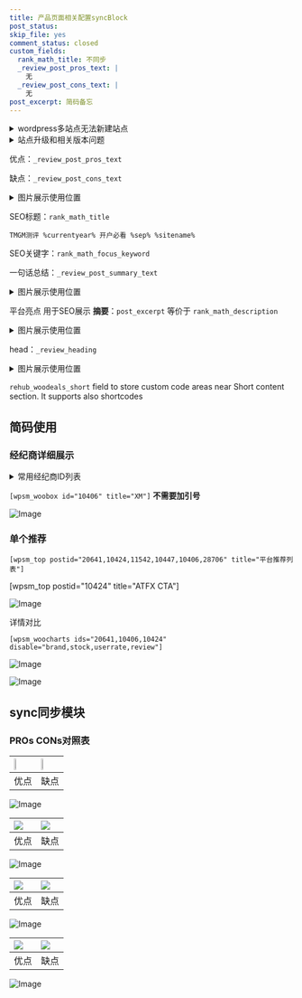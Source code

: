 ```yaml
---
title: 产品页面相关配置syncBlock
post_status: 
skip_file: yes
comment_status: closed
custom_fields:
  rank_math_title: 不同步
  _review_post_pros_text: |
    无
  _review_post_cons_text: |
    无
post_excerpt: 简码备忘
---
```

<details><summary>wordpress多站点无法新建站点</summary>

<li>和报错需要清理cookies一样的原因</li>
<li>wp-config.php里面<code>define( 'SUBDOMAIN_INSTALL', false );//子域名安装</code></li>
<li>新建子站点是用<code>define( 'SUBDOMAIN_INSTALL', true);//子域名安装</code> 完成以后，改成<code>false</code></li>
</details>

<details><summary>站点升级和相关版本问题</summary>

<p>wordpress：5.9.9
woocommerce：7.5.1
出现问题的地方：主题选项里面>><strong>Product layout >>compact style</strong></p>
<p>如何出现没有用过的字段 导致无法保存。先导出配置 然后进行修改，后面再次恢复即可。</p>
<p>出现部分字段无法显示时，需要返回默认布局后，对产品进行保存就好了。</p>
<p></p>
</details>

优点：`_review_post_pros_text`

缺点：`_review_post_cons_text`

<details><summary>图片展示使用位置</summary>

<img src="https://prod-files-secure.s3.us-west-2.amazonaws.com/39ed1227-6d7d-4570-be36-9ccd4a2c4241/f51d3d83-55d4-4bdf-9604-f37ec77ab556/Untitled.png?X-Amz-Algorithm=AWS4-HMAC-SHA256&X-Amz-Content-Sha256=UNSIGNED-PAYLOAD&X-Amz-Credential=ASIAZI2LB466Z3DZTTLH%2F20250602%2Fus-west-2%2Fs3%2Faws4_request&X-Amz-Date=20250602T165530Z&X-Amz-Expires=3600&X-Amz-Security-Token=IQoJb3JpZ2luX2VjECgaCXVzLXdlc3QtMiJHMEUCIQCuj5q4q6lu9xrgRpU3STEA3%2BFG09MKSD6XY7bDeexs1wIgaUMT%2Fz2Fr4giKlrZWLagCLrUfY355PIbZkWfEEauJQwqiAQI8f%2F%2F%2F%2F%2F%2F%2F%2F%2F%2FARAAGgw2Mzc0MjMxODM4MDUiDJcgNWNfAy8gMVpS3SrcA%2BpgvLf5GWkCGpc08p1bPo0whG0%2Fslf6uhrOr%2Bf6nlJVh4h0%2FRAR%2F4JY%2BwTNbqlu%2Fp4m2QHTJmkOC%2BClocR4LBbTk%2BObJQwJz6ua2Td2zG1WAvMPXtlj%2FXVqxQiGSc1sbSMBL9h0fzoeVcRIAT8%2FqVtmd%2FgB0B%2Buwkr2ZjdPb0F5ycAAqV7Z8a0cNrFGM0AVP0yJjqfO2m%2Fuy0lMeGOe4BaO8rpsE40gGBbPkk8sZtNf18Vom78LViFCIEmqTZXQEIqZEoGQYg9%2FOOFEWdu322WLBh3uNBDo65kLU0ipFFRN3w%2FgHzBjcMENh5v%2B0QxfQ3AFuNSDVRgHRtQf9IKeVY4O0PQn%2BvO3RkUvkk%2BYLIjIIolu4%2BdAkI9Fj%2BBgHbiEnOda5b1dlMVVHY%2BbHnRAbvyciy1vsN079BEkfTpWuXsS2k1R2zjICwhQzqAO2TEtHKBOh6o26Tx9gaAoBpstoUvpIR06BPeONld1rz7zodkzGvBhn1Q5K2EeTzA2e0Kld3Ruxla6yIZF6FILOPcaUji4cCUFOmBy2oep5HimInVESsYKL1ynr2SCWdw7500AdEKSQAy%2FEUgwuT6ECWA8ylR806AaPzjOrNGAtbokERd%2BNGZp0m%2BIRvFckhL6MOyR98EGOqUB8e8RHbqX%2FqxWr1uPZbj07hn7qz0VoLn6VKVA%2BjHISBsZ8Ci%2FcFP7NSLrbWm9p8mJCQ6POnN07kv1OSn010bAfR5od1E3MYxo1lb1PT4UW%2FX0PiGuZfZzDdyjK4MyzMNw9YCE6q7N0Z2P4dvF%2Bo%2BuU%2F5kfrEuqnU2KYtdKpwPs2FXKdMHN3gTkXEWi6anA90kIxk6C8aNhOr363Vk%2ByWml6iCq%2FoW&X-Amz-Signature=1b6293a70726544b1b66a3c763ce2536dc21b87058cdeaa556b61360e022936e&X-Amz-SignedHeaders=host&x-id=GetObject" alt="Image">
</details>

SEO标题：`rank_math_title`

`TMGM测评 %currentyear% 开户必看 %sep% %sitename%`

SEO关键字：`rank_math_focus_keyword`

一句话总结：`_review_post_summary_text`

<details><summary>图片展示使用位置</summary>

<img src="https://prod-files-secure.s3.us-west-2.amazonaws.com/39ed1227-6d7d-4570-be36-9ccd4a2c4241/4b96a922-296c-4f4e-8630-d1c870cbce01/Untitled.png?X-Amz-Algorithm=AWS4-HMAC-SHA256&X-Amz-Content-Sha256=UNSIGNED-PAYLOAD&X-Amz-Credential=ASIAZI2LB466SCABS5VZ%2F20250602%2Fus-west-2%2Fs3%2Faws4_request&X-Amz-Date=20250602T165530Z&X-Amz-Expires=3600&X-Amz-Security-Token=IQoJb3JpZ2luX2VjECgaCXVzLXdlc3QtMiJGMEQCIGY7efdozoP7zgXMY2RE7%2FyuyXyx6zJpKP0wvOK6825CAiAxBWH7kerBN1iDhpjSCSHT23ePU9jTLXIJKPolxFS8WiqIBAjx%2F%2F%2F%2F%2F%2F%2F%2F%2F%2F8BEAAaDDYzNzQyMzE4MzgwNSIMQM3dDmSEVXAyHomBKtwDZbsOE61OGmoyESCwS3kQiZbzbw%2FYK33B1q1szpuZYD9fbt02jFIKos%2F7b6n7IY5R6N56FFDWMBwseBZUMOqiT3H0IrtnYt%2FF8guTG1SBNq0YSaFHUvrrfX5OffKKCqp01driEzYeIrvYpvRVduU8ilvysiXav0qxEe5ouT%2BHM0h8mXtRNZGyMC5k6U5aBnGWvn%2FFE0R6NzgJiF%2FCzsO34HW9%2FqIbWCaaAYwC%2F51nblUGE0vTloxXX4BsCKJq6rGI93B7v1evCTWegNWCckHJ0fGtZH%2BQmgZofMwKVENmph8TuqZUAQyL5RCbuEDjAVnDw0A2QIqcHZ2aVQO%2BBJ2sYCiNO8maa3Px68Ax6DSUISfKbW1RjA8dv7Y1sCTBcqXIfmQwagbXrFCNv9J71AAFtIoPHhnlDybPkuz3BqekOb54YephB53uwOUBNfU0Pc%2B5f4jIx3sZ0sbFEsZJoGSS91b%2Bqb7DrwNIQHT8VmVKygAW2Tg2rLsgiqv%2FBE82sIt1Wm6zNYxDvfg3pPwKgkakd1EnT2iRttOx65pb9Ht2N2qsVAwulzrgB6p%2BUxIhNWzjEMM8S7CaxijhVsdpbCqroe6ZGHELWx2%2F684vhZv3taSOGCk75WunvGzLbM0wzZH3wQY6pgGQlfYU4RwxtyFV%2BlClB2YrEH0lHYvtoQeVPm%2FbgLzHV6Vm1awmdQuaxzLyaM6bBqGpAIGznAP4QEA2QPRYx%2B8iHAvO9%2FkNgjqwa0c%2BQe85zyQQuGlbRxJ9AyqV5yBF65YBZwLiKWOwFAdyFCCHvXQgGq2voMZE6VxovZx0FViTgxTAttRHU1441WiOvPogshOzQv3baZu0WJpyvui%2FMNtVwbw9slTk&X-Amz-Signature=0781cc551665050d5c7ab38051fe1126618398257753e29a4cf3e2525f2f5442&X-Amz-SignedHeaders=host&x-id=GetObject" alt="Image">
</details>

平台亮点 用于SEO展示 **摘要**：`post_excerpt`  等价于 `rank_math_description`

<details><summary>图片展示使用位置</summary>

<img src="https://prod-files-secure.s3.us-west-2.amazonaws.com/39ed1227-6d7d-4570-be36-9ccd4a2c4241/1ee11f63-b60a-4dfe-a7a7-d58ff23b5d88/Untitled.png?X-Amz-Algorithm=AWS4-HMAC-SHA256&X-Amz-Content-Sha256=UNSIGNED-PAYLOAD&X-Amz-Credential=ASIAZI2LB466WLN4RW3O%2F20250602%2Fus-west-2%2Fs3%2Faws4_request&X-Amz-Date=20250602T165531Z&X-Amz-Expires=3600&X-Amz-Security-Token=IQoJb3JpZ2luX2VjECgaCXVzLXdlc3QtMiJHMEUCIBiPZUUI61xmASaB2H2Isj%2FNlyi5x5Nl%2B5vkEFiKRPtkAiEAqtOLrDf6aMIIjiiIUdoE90BWVuaePlTzdpjX2qul2SYqiAQI8f%2F%2F%2F%2F%2F%2F%2F%2F%2F%2FARAAGgw2Mzc0MjMxODM4MDUiDD3diMYBa%2BeAinXYmyrcA%2BWLu%2BOvsT%2FCQET2JjqRmn40o9it5B1mitFWbCL2YY7pF6jD9Vdq5B7RrHaVOLfBetSXnGngruSN5BChKFM1Jpnt8FqIltq%2BwudPiE3RBlrFaTB41ttTXv%2BhuDTuUgBq9rVAzQ4D7zCRaBIuaBVqKp5bQxJP2VomWzhEl4XElSLJfRcA8Z4Uc0u2xG2Ms5Ep96NkkkpOfeXMSD8oduMBXXgQUj7XAK325lKKNwoLnP0xj6RSCJSNUlwwFSFsubdBHyykACSaG13I4%2BuK1ywYil3q4NXbg2F0S3bHXqHQZ%2BBTB0mfbId%2B1WWtdStHYH%2FBHHwLTDgfmjkvE1vCPvAcB70fG1DY1iW%2Bj1V4W6pvprS1BNlkNN8dgDw5uMaRRv3zqTiDxsDrgLhEjjtHBoQFj7h5qhFbCWiKy2lLinvpXDRBbjQ1bphnIsDeO5cWjzgw5kUcaQgbOyRdO5quxrNphScEem94OuzUKiB2cJvKzTL27wsbFc9NGeRXisj1AnW3vwfyi7NamQuieDuojVJmRf0gqprzcR8QUSDGI5gZ3tqx%2BTEj%2FeYZtMhw15TNiL4psQcPneMY21aPB7LarGp3FMjHAw2ZTjtiSDhKM2joQ61gzd7L09S9Yc3T%2FObJMKWR98EGOqUBuhlBCI%2Fs71lvSZUJdrKgCgilt33Umtbr7WK1rwjXVhbOQOKu7%2F%2F6BPGDdP%2F%2BSxUdg%2B5%2FbDADPWR2u1PnGDBv%2FGWRTGAwbx5RrCpFsc66AJbn84dvLWYjK8ao4mxsuPgk3EeYa%2F8Txj%2Fe%2Fiv6ZRMXP98LBM684oTzloWg6pNZ1lc0pj62Asytx7%2F2sW%2BmRnV%2BLRrY8y9qK9vm1HVUa4aM2dBK3vZD&X-Amz-Signature=e8a2443c7d53e01b5e8a4adbdcdbf66e941e3c3b747dc3f716ce159336b61ffc&X-Amz-SignedHeaders=host&x-id=GetObject" alt="Image">
<img src="https://prod-files-secure.s3.us-west-2.amazonaws.com/39ed1227-6d7d-4570-be36-9ccd4a2c4241/ad4118b5-78d8-4fbe-801e-3b29b5d99c01/Untitled.png?X-Amz-Algorithm=AWS4-HMAC-SHA256&X-Amz-Content-Sha256=UNSIGNED-PAYLOAD&X-Amz-Credential=ASIAZI2LB466WLN4RW3O%2F20250602%2Fus-west-2%2Fs3%2Faws4_request&X-Amz-Date=20250602T165531Z&X-Amz-Expires=3600&X-Amz-Security-Token=IQoJb3JpZ2luX2VjECgaCXVzLXdlc3QtMiJHMEUCIBiPZUUI61xmASaB2H2Isj%2FNlyi5x5Nl%2B5vkEFiKRPtkAiEAqtOLrDf6aMIIjiiIUdoE90BWVuaePlTzdpjX2qul2SYqiAQI8f%2F%2F%2F%2F%2F%2F%2F%2F%2F%2FARAAGgw2Mzc0MjMxODM4MDUiDD3diMYBa%2BeAinXYmyrcA%2BWLu%2BOvsT%2FCQET2JjqRmn40o9it5B1mitFWbCL2YY7pF6jD9Vdq5B7RrHaVOLfBetSXnGngruSN5BChKFM1Jpnt8FqIltq%2BwudPiE3RBlrFaTB41ttTXv%2BhuDTuUgBq9rVAzQ4D7zCRaBIuaBVqKp5bQxJP2VomWzhEl4XElSLJfRcA8Z4Uc0u2xG2Ms5Ep96NkkkpOfeXMSD8oduMBXXgQUj7XAK325lKKNwoLnP0xj6RSCJSNUlwwFSFsubdBHyykACSaG13I4%2BuK1ywYil3q4NXbg2F0S3bHXqHQZ%2BBTB0mfbId%2B1WWtdStHYH%2FBHHwLTDgfmjkvE1vCPvAcB70fG1DY1iW%2Bj1V4W6pvprS1BNlkNN8dgDw5uMaRRv3zqTiDxsDrgLhEjjtHBoQFj7h5qhFbCWiKy2lLinvpXDRBbjQ1bphnIsDeO5cWjzgw5kUcaQgbOyRdO5quxrNphScEem94OuzUKiB2cJvKzTL27wsbFc9NGeRXisj1AnW3vwfyi7NamQuieDuojVJmRf0gqprzcR8QUSDGI5gZ3tqx%2BTEj%2FeYZtMhw15TNiL4psQcPneMY21aPB7LarGp3FMjHAw2ZTjtiSDhKM2joQ61gzd7L09S9Yc3T%2FObJMKWR98EGOqUBuhlBCI%2Fs71lvSZUJdrKgCgilt33Umtbr7WK1rwjXVhbOQOKu7%2F%2F6BPGDdP%2F%2BSxUdg%2B5%2FbDADPWR2u1PnGDBv%2FGWRTGAwbx5RrCpFsc66AJbn84dvLWYjK8ao4mxsuPgk3EeYa%2F8Txj%2Fe%2Fiv6ZRMXP98LBM684oTzloWg6pNZ1lc0pj62Asytx7%2F2sW%2BmRnV%2BLRrY8y9qK9vm1HVUa4aM2dBK3vZD&X-Amz-Signature=203fb773fd552c1d9c9245095bb74db3d8f1cbd76c334a732dc3771502d77d6a&X-Amz-SignedHeaders=host&x-id=GetObject" alt="Image">
<img src="https://prod-files-secure.s3.us-west-2.amazonaws.com/39ed1227-6d7d-4570-be36-9ccd4a2c4241/a38cf7c9-a79c-4b64-9e94-13589fe0758b/Untitled.png?X-Amz-Algorithm=AWS4-HMAC-SHA256&X-Amz-Content-Sha256=UNSIGNED-PAYLOAD&X-Amz-Credential=ASIAZI2LB466WLN4RW3O%2F20250602%2Fus-west-2%2Fs3%2Faws4_request&X-Amz-Date=20250602T165531Z&X-Amz-Expires=3600&X-Amz-Security-Token=IQoJb3JpZ2luX2VjECgaCXVzLXdlc3QtMiJHMEUCIBiPZUUI61xmASaB2H2Isj%2FNlyi5x5Nl%2B5vkEFiKRPtkAiEAqtOLrDf6aMIIjiiIUdoE90BWVuaePlTzdpjX2qul2SYqiAQI8f%2F%2F%2F%2F%2F%2F%2F%2F%2F%2FARAAGgw2Mzc0MjMxODM4MDUiDD3diMYBa%2BeAinXYmyrcA%2BWLu%2BOvsT%2FCQET2JjqRmn40o9it5B1mitFWbCL2YY7pF6jD9Vdq5B7RrHaVOLfBetSXnGngruSN5BChKFM1Jpnt8FqIltq%2BwudPiE3RBlrFaTB41ttTXv%2BhuDTuUgBq9rVAzQ4D7zCRaBIuaBVqKp5bQxJP2VomWzhEl4XElSLJfRcA8Z4Uc0u2xG2Ms5Ep96NkkkpOfeXMSD8oduMBXXgQUj7XAK325lKKNwoLnP0xj6RSCJSNUlwwFSFsubdBHyykACSaG13I4%2BuK1ywYil3q4NXbg2F0S3bHXqHQZ%2BBTB0mfbId%2B1WWtdStHYH%2FBHHwLTDgfmjkvE1vCPvAcB70fG1DY1iW%2Bj1V4W6pvprS1BNlkNN8dgDw5uMaRRv3zqTiDxsDrgLhEjjtHBoQFj7h5qhFbCWiKy2lLinvpXDRBbjQ1bphnIsDeO5cWjzgw5kUcaQgbOyRdO5quxrNphScEem94OuzUKiB2cJvKzTL27wsbFc9NGeRXisj1AnW3vwfyi7NamQuieDuojVJmRf0gqprzcR8QUSDGI5gZ3tqx%2BTEj%2FeYZtMhw15TNiL4psQcPneMY21aPB7LarGp3FMjHAw2ZTjtiSDhKM2joQ61gzd7L09S9Yc3T%2FObJMKWR98EGOqUBuhlBCI%2Fs71lvSZUJdrKgCgilt33Umtbr7WK1rwjXVhbOQOKu7%2F%2F6BPGDdP%2F%2BSxUdg%2B5%2FbDADPWR2u1PnGDBv%2FGWRTGAwbx5RrCpFsc66AJbn84dvLWYjK8ao4mxsuPgk3EeYa%2F8Txj%2Fe%2Fiv6ZRMXP98LBM684oTzloWg6pNZ1lc0pj62Asytx7%2F2sW%2BmRnV%2BLRrY8y9qK9vm1HVUa4aM2dBK3vZD&X-Amz-Signature=d6719f6da636377181dee372a6babd21fdcd75805a8c915005eeb4abc23b4eda&X-Amz-SignedHeaders=host&x-id=GetObject" alt="Image">
<img src="https://prod-files-secure.s3.us-west-2.amazonaws.com/39ed1227-6d7d-4570-be36-9ccd4a2c4241/7da6fc1e-d2ac-42ae-8c75-cb5749aa18f6/Untitled.png?X-Amz-Algorithm=AWS4-HMAC-SHA256&X-Amz-Content-Sha256=UNSIGNED-PAYLOAD&X-Amz-Credential=ASIAZI2LB466WLN4RW3O%2F20250602%2Fus-west-2%2Fs3%2Faws4_request&X-Amz-Date=20250602T165531Z&X-Amz-Expires=3600&X-Amz-Security-Token=IQoJb3JpZ2luX2VjECgaCXVzLXdlc3QtMiJHMEUCIBiPZUUI61xmASaB2H2Isj%2FNlyi5x5Nl%2B5vkEFiKRPtkAiEAqtOLrDf6aMIIjiiIUdoE90BWVuaePlTzdpjX2qul2SYqiAQI8f%2F%2F%2F%2F%2F%2F%2F%2F%2F%2FARAAGgw2Mzc0MjMxODM4MDUiDD3diMYBa%2BeAinXYmyrcA%2BWLu%2BOvsT%2FCQET2JjqRmn40o9it5B1mitFWbCL2YY7pF6jD9Vdq5B7RrHaVOLfBetSXnGngruSN5BChKFM1Jpnt8FqIltq%2BwudPiE3RBlrFaTB41ttTXv%2BhuDTuUgBq9rVAzQ4D7zCRaBIuaBVqKp5bQxJP2VomWzhEl4XElSLJfRcA8Z4Uc0u2xG2Ms5Ep96NkkkpOfeXMSD8oduMBXXgQUj7XAK325lKKNwoLnP0xj6RSCJSNUlwwFSFsubdBHyykACSaG13I4%2BuK1ywYil3q4NXbg2F0S3bHXqHQZ%2BBTB0mfbId%2B1WWtdStHYH%2FBHHwLTDgfmjkvE1vCPvAcB70fG1DY1iW%2Bj1V4W6pvprS1BNlkNN8dgDw5uMaRRv3zqTiDxsDrgLhEjjtHBoQFj7h5qhFbCWiKy2lLinvpXDRBbjQ1bphnIsDeO5cWjzgw5kUcaQgbOyRdO5quxrNphScEem94OuzUKiB2cJvKzTL27wsbFc9NGeRXisj1AnW3vwfyi7NamQuieDuojVJmRf0gqprzcR8QUSDGI5gZ3tqx%2BTEj%2FeYZtMhw15TNiL4psQcPneMY21aPB7LarGp3FMjHAw2ZTjtiSDhKM2joQ61gzd7L09S9Yc3T%2FObJMKWR98EGOqUBuhlBCI%2Fs71lvSZUJdrKgCgilt33Umtbr7WK1rwjXVhbOQOKu7%2F%2F6BPGDdP%2F%2BSxUdg%2B5%2FbDADPWR2u1PnGDBv%2FGWRTGAwbx5RrCpFsc66AJbn84dvLWYjK8ao4mxsuPgk3EeYa%2F8Txj%2Fe%2Fiv6ZRMXP98LBM684oTzloWg6pNZ1lc0pj62Asytx7%2F2sW%2BmRnV%2BLRrY8y9qK9vm1HVUa4aM2dBK3vZD&X-Amz-Signature=54a647749be2125bf9616346335526ea59ce2def240abd2165414e8acbaf22cd&X-Amz-SignedHeaders=host&x-id=GetObject" alt="Image">
<img src="https://prod-files-secure.s3.us-west-2.amazonaws.com/39ed1227-6d7d-4570-be36-9ccd4a2c4241/7e97f40a-eaee-47f5-b2f9-475f96808fa7/Untitled.png?X-Amz-Algorithm=AWS4-HMAC-SHA256&X-Amz-Content-Sha256=UNSIGNED-PAYLOAD&X-Amz-Credential=ASIAZI2LB466WLN4RW3O%2F20250602%2Fus-west-2%2Fs3%2Faws4_request&X-Amz-Date=20250602T165531Z&X-Amz-Expires=3600&X-Amz-Security-Token=IQoJb3JpZ2luX2VjECgaCXVzLXdlc3QtMiJHMEUCIBiPZUUI61xmASaB2H2Isj%2FNlyi5x5Nl%2B5vkEFiKRPtkAiEAqtOLrDf6aMIIjiiIUdoE90BWVuaePlTzdpjX2qul2SYqiAQI8f%2F%2F%2F%2F%2F%2F%2F%2F%2F%2FARAAGgw2Mzc0MjMxODM4MDUiDD3diMYBa%2BeAinXYmyrcA%2BWLu%2BOvsT%2FCQET2JjqRmn40o9it5B1mitFWbCL2YY7pF6jD9Vdq5B7RrHaVOLfBetSXnGngruSN5BChKFM1Jpnt8FqIltq%2BwudPiE3RBlrFaTB41ttTXv%2BhuDTuUgBq9rVAzQ4D7zCRaBIuaBVqKp5bQxJP2VomWzhEl4XElSLJfRcA8Z4Uc0u2xG2Ms5Ep96NkkkpOfeXMSD8oduMBXXgQUj7XAK325lKKNwoLnP0xj6RSCJSNUlwwFSFsubdBHyykACSaG13I4%2BuK1ywYil3q4NXbg2F0S3bHXqHQZ%2BBTB0mfbId%2B1WWtdStHYH%2FBHHwLTDgfmjkvE1vCPvAcB70fG1DY1iW%2Bj1V4W6pvprS1BNlkNN8dgDw5uMaRRv3zqTiDxsDrgLhEjjtHBoQFj7h5qhFbCWiKy2lLinvpXDRBbjQ1bphnIsDeO5cWjzgw5kUcaQgbOyRdO5quxrNphScEem94OuzUKiB2cJvKzTL27wsbFc9NGeRXisj1AnW3vwfyi7NamQuieDuojVJmRf0gqprzcR8QUSDGI5gZ3tqx%2BTEj%2FeYZtMhw15TNiL4psQcPneMY21aPB7LarGp3FMjHAw2ZTjtiSDhKM2joQ61gzd7L09S9Yc3T%2FObJMKWR98EGOqUBuhlBCI%2Fs71lvSZUJdrKgCgilt33Umtbr7WK1rwjXVhbOQOKu7%2F%2F6BPGDdP%2F%2BSxUdg%2B5%2FbDADPWR2u1PnGDBv%2FGWRTGAwbx5RrCpFsc66AJbn84dvLWYjK8ao4mxsuPgk3EeYa%2F8Txj%2Fe%2Fiv6ZRMXP98LBM684oTzloWg6pNZ1lc0pj62Asytx7%2F2sW%2BmRnV%2BLRrY8y9qK9vm1HVUa4aM2dBK3vZD&X-Amz-Signature=a0efc24c5651f5863df3c93245e15d4c9f793b2501487662edcf21efafbe0bc8&X-Amz-SignedHeaders=host&x-id=GetObject" alt="Image">
</details>

head：`_review_heading`

<details><summary>图片展示使用位置</summary>

<img src="https://prod-files-secure.s3.us-west-2.amazonaws.com/39ed1227-6d7d-4570-be36-9ccd4a2c4241/3a4650ad-9887-415c-889a-edd51fa54f27/Untitled.png?X-Amz-Algorithm=AWS4-HMAC-SHA256&X-Amz-Content-Sha256=UNSIGNED-PAYLOAD&X-Amz-Credential=ASIAZI2LB4663IF3RHCO%2F20250602%2Fus-west-2%2Fs3%2Faws4_request&X-Amz-Date=20250602T165531Z&X-Amz-Expires=3600&X-Amz-Security-Token=IQoJb3JpZ2luX2VjECgaCXVzLXdlc3QtMiJIMEYCIQClN1WlH7UrGr6Yy63vRT4SDbPv%2B8rECVLg3P2LElStagIhANzfXKAKvUapHeOI3WYPdfIEDkWOqZP98y%2BSBMKFy4VlKogECPH%2F%2F%2F%2F%2F%2F%2F%2F%2F%2FwEQABoMNjM3NDIzMTgzODA1IgwHqf6PHvlGZ3LIpC4q3AOb%2Bu6k%2FqZkNfarOG%2BTTzmn9%2BboFNz8feNHC%2FoRt%2B%2F%2BOM%2FkX293nJuLq1zD4zUSK8YYdIGe3RTtDZXrYS3DogmhR3bylf%2BmEmsVY%2FNEqmKrGlHE5b1YdFXJrspwglsLoxP5yoO8jNKqcldTmpqZZeljWh8ea%2FnpTYT5Box3mJwBGjw8aiBx%2FVSFJLUAbn0BtZ%2Fy3gpzDJpZwx7EyLLS8lkbkIF86FUyMqsPlZl%2BQzzYUAM%2FVbxKGQymmZyhphZwmiDCd76tupC5Fyx8Qq999Wj4Gw%2BBFzfcvnpdOjgCboGOcK4Q6ZN4RWMZOPC1yAncvJfddAW58wdrTBT%2B%2FDA3WXFqtjaTj3AnpzbigilYdgE1qA%2F3I0dHn8cuHFAP497uTWf7DVy4AyAuMuYsyykPdv1ttQ%2BvUrH%2B0owANbb8OIgmaYOpPMXp2s7Wq3xJ%2FO1eBLvBIpUvPMDaYispL9mxCAIO5ClustW76yM%2FhYwtX8kvVwgOPtP2x9ZhVlRgiUaIs6pMtkhisTt3Bl5IvgQOfyVJ6efdwVlqBROzdmsWe2N7VTE0E9EraEkYatEcCwYb706K1kiHH1qws89EUZZs4whj6pz%2FSg2k3bxNzui%2Bui22R4a7G8y9SHa3oZwD4TDIkffBBjqkAf4Sz2NJjustdMEJySAzQkHgLC%2Fy5RMfCRW9qLUY6TZtqHbjC3nC1BeH9JXsoAYf%2FBznJne9qjLmFKVEoLasS85pyf7jPZEtO6lOE2xx81Z5Ik%2BVuwHY3Jz0fQFqzy1PSOFQI52ujWuvI5MNseAuNvUbYCCI1Yv4BWnbbDOY6ZbtDIy88DuPxCN6U3TM3dOWo5%2Bo%2BIf6sZdftfH5HGVQbMvoj1eY&X-Amz-Signature=23e74e49bafd4c2bbde6edde67f1241fb748196f0551130dd136bdc774053445&X-Amz-SignedHeaders=host&x-id=GetObject" alt="Image">
</details>

`rehub_woodeals_short`	field to store custom code areas near Short content section. It supports also shortcodes



## 简码使用

### 经纪商详细展示

<details><summary>常用经纪商ID列表</summary>

<pre><code class="php">嘉盛 ===> 20641  [wpsm_woobox id="20641" title="嘉盛"]
易信easymarkets ===> 11542  [wpsm_woobox id="11542" title="易信easymarkets"]
ATFX外汇 ===> 10424  [wpsm_woobox id="10424" title="ATFX"]
XM ===> 10406  [wpsm_woobox id="10406" title="XM"]
TMGM ===> 29622  [wpsm_woobox id="29622" title="TMGM"]
HYCM ===> 10447  [wpsm_woobox id="10447" title="HYCM"]
fpmarkets澳福外汇 ===> 20639  [wpsm_woobox id="20639" title="fpmarkets澳福外汇"]</code></pre>
</details>

`[wpsm_woobox id="10406" title="XM"]` **不需要加引号**

![Image](https://prod-files-secure.s3.us-west-2.amazonaws.com/39ed1227-6d7d-4570-be36-9ccd4a2c4241/4f898f9d-0fa7-4e43-acd3-ac6bc7be575a/Untitled.png?X-Amz-Algorithm=AWS4-HMAC-SHA256&X-Amz-Content-Sha256=UNSIGNED-PAYLOAD&X-Amz-Credential=ASIAZI2LB466QHGZIHOV%2F20250602%2Fus-west-2%2Fs3%2Faws4_request&X-Amz-Date=20250602T165528Z&X-Amz-Expires=3600&X-Amz-Security-Token=IQoJb3JpZ2luX2VjECgaCXVzLXdlc3QtMiJGMEQCIAGbN%2FnKrL%2Fs%2Ffh4aloQIIp7IXc%2BSQcGvG4Gz2pf8Sy2AiAsekwVnvePo4An%2BZVFnHp9F%2BLiK6GPT6GgOtpiynSyHCqIBAjx%2F%2F%2F%2F%2F%2F%2F%2F%2F%2F8BEAAaDDYzNzQyMzE4MzgwNSIM%2B%2F3hKCfRXIkjezyUKtwDT026KmKFNH61EZBPRHlIN1NozAnFoyiSv3M8%2BJdBOvuSl1OFk0V0Loz%2BlAdpr7HLv%2BfAgytYYl6h2tfm6ALvU0W7HJwbeE%2B5QX2sNIE1CjPGyV%2BQuKYYwDZcbrF7qrJJrWnDo92YArAZBxe3bvqZyuikhweJZK5FRbYEo%2BTJ6mLAZIFsPCPQEj%2B%2Bs%2BWmC84pv4a7LgOWLUGu9%2FX8pQip6d3zqNu4LyZee0ayUH797uRhfRigTJDkI%2Bu37VFUxuaOXaKzJS5KyiYye29f9C0dpAbJ0LXRWBmgJSkLv3ruOMtmvuRGNDgsOFgt7zfVbQYEpYupO3hu2Z0O2IkafFo3k7I1HM8c4DCkvjIqMe6PWrT8X8OQ61qnsXfBlP%2BxWAxD2YYlygnlppLbKsdnRYSwJgt9iGoSKYI0q%2FkA6e5PVj98gf0Xiix8KB0DwmMXWm%2B9ZlOx685A7y1TrtNyAPHdA1JIOYlSm6321znLrwwViliTYuzVrFFnFZuTYv1gMt6B2mcxtyckdCUIo41YYkfnqRRXqQk1ysUTlUPRcoXAkvahT%2FYCRQbj%2F35EtwdnGZxk6Emm%2FhxwzCfHXkknUejUVfM2FfRfSazdV72cVJIIbntZl014dQDXtwFGga0wsJH3wQY6pgFmGi3k3XiGVuiPCklCyCPpiSnE4r%2BxS80kzgkNlbz58Mupi%2BqCj9xgIsQ2W%2BgGdyXpSiHX7F5dYPhFMtCE5FCNUFnzQL%2FaNnXdgrQHB2TUHGQlvgZ0gRYj5kMovTXoBZeHW6i3iIbFqmTePSvPweyR%2B5Tr1mgu9M654bGiN09wiqa4KK9vu%2BZAwCLvviWBH2G%2FjvSLgr%2F0sPu7KY%2F%2FbWYeENb0K49Y&X-Amz-Signature=42bdd5e8be92f4872e7c5f4f244d07330c0dea18b70a374e10986a123adbaff6&X-Amz-SignedHeaders=host&x-id=GetObject)

### 单个推荐
`[wpsm_top postid="20641,10424,11542,10447,10406,28706" title="平台推荐列表"]`

[wpsm_top postid="10424" title="ATFX CTA"]

![Image](https://prod-files-secure.s3.us-west-2.amazonaws.com/39ed1227-6d7d-4570-be36-9ccd4a2c4241/5ac620dc-51a8-48b6-b55d-91f47299193c/Untitled.png?X-Amz-Algorithm=AWS4-HMAC-SHA256&X-Amz-Content-Sha256=UNSIGNED-PAYLOAD&X-Amz-Credential=ASIAZI2LB466QHGZIHOV%2F20250602%2Fus-west-2%2Fs3%2Faws4_request&X-Amz-Date=20250602T165528Z&X-Amz-Expires=3600&X-Amz-Security-Token=IQoJb3JpZ2luX2VjECgaCXVzLXdlc3QtMiJGMEQCIAGbN%2FnKrL%2Fs%2Ffh4aloQIIp7IXc%2BSQcGvG4Gz2pf8Sy2AiAsekwVnvePo4An%2BZVFnHp9F%2BLiK6GPT6GgOtpiynSyHCqIBAjx%2F%2F%2F%2F%2F%2F%2F%2F%2F%2F8BEAAaDDYzNzQyMzE4MzgwNSIM%2B%2F3hKCfRXIkjezyUKtwDT026KmKFNH61EZBPRHlIN1NozAnFoyiSv3M8%2BJdBOvuSl1OFk0V0Loz%2BlAdpr7HLv%2BfAgytYYl6h2tfm6ALvU0W7HJwbeE%2B5QX2sNIE1CjPGyV%2BQuKYYwDZcbrF7qrJJrWnDo92YArAZBxe3bvqZyuikhweJZK5FRbYEo%2BTJ6mLAZIFsPCPQEj%2B%2Bs%2BWmC84pv4a7LgOWLUGu9%2FX8pQip6d3zqNu4LyZee0ayUH797uRhfRigTJDkI%2Bu37VFUxuaOXaKzJS5KyiYye29f9C0dpAbJ0LXRWBmgJSkLv3ruOMtmvuRGNDgsOFgt7zfVbQYEpYupO3hu2Z0O2IkafFo3k7I1HM8c4DCkvjIqMe6PWrT8X8OQ61qnsXfBlP%2BxWAxD2YYlygnlppLbKsdnRYSwJgt9iGoSKYI0q%2FkA6e5PVj98gf0Xiix8KB0DwmMXWm%2B9ZlOx685A7y1TrtNyAPHdA1JIOYlSm6321znLrwwViliTYuzVrFFnFZuTYv1gMt6B2mcxtyckdCUIo41YYkfnqRRXqQk1ysUTlUPRcoXAkvahT%2FYCRQbj%2F35EtwdnGZxk6Emm%2FhxwzCfHXkknUejUVfM2FfRfSazdV72cVJIIbntZl014dQDXtwFGga0wsJH3wQY6pgFmGi3k3XiGVuiPCklCyCPpiSnE4r%2BxS80kzgkNlbz58Mupi%2BqCj9xgIsQ2W%2BgGdyXpSiHX7F5dYPhFMtCE5FCNUFnzQL%2FaNnXdgrQHB2TUHGQlvgZ0gRYj5kMovTXoBZeHW6i3iIbFqmTePSvPweyR%2B5Tr1mgu9M654bGiN09wiqa4KK9vu%2BZAwCLvviWBH2G%2FjvSLgr%2F0sPu7KY%2F%2FbWYeENb0K49Y&X-Amz-Signature=d42846daa6067f14f2c01058303582c0f0013093b4a220c90b21141e455626ec&X-Amz-SignedHeaders=host&x-id=GetObject)

详情对比

`[wpsm_woocharts ids="20641,10406,10424" disable="brand,stock,userrate,review"]`

![Image](https://prod-files-secure.s3.us-west-2.amazonaws.com/39ed1227-6d7d-4570-be36-9ccd4a2c4241/bf3ba45f-b9f3-4295-8aef-b4a495fd25f4/Untitled.png?X-Amz-Algorithm=AWS4-HMAC-SHA256&X-Amz-Content-Sha256=UNSIGNED-PAYLOAD&X-Amz-Credential=ASIAZI2LB466QHGZIHOV%2F20250602%2Fus-west-2%2Fs3%2Faws4_request&X-Amz-Date=20250602T165528Z&X-Amz-Expires=3600&X-Amz-Security-Token=IQoJb3JpZ2luX2VjECgaCXVzLXdlc3QtMiJGMEQCIAGbN%2FnKrL%2Fs%2Ffh4aloQIIp7IXc%2BSQcGvG4Gz2pf8Sy2AiAsekwVnvePo4An%2BZVFnHp9F%2BLiK6GPT6GgOtpiynSyHCqIBAjx%2F%2F%2F%2F%2F%2F%2F%2F%2F%2F8BEAAaDDYzNzQyMzE4MzgwNSIM%2B%2F3hKCfRXIkjezyUKtwDT026KmKFNH61EZBPRHlIN1NozAnFoyiSv3M8%2BJdBOvuSl1OFk0V0Loz%2BlAdpr7HLv%2BfAgytYYl6h2tfm6ALvU0W7HJwbeE%2B5QX2sNIE1CjPGyV%2BQuKYYwDZcbrF7qrJJrWnDo92YArAZBxe3bvqZyuikhweJZK5FRbYEo%2BTJ6mLAZIFsPCPQEj%2B%2Bs%2BWmC84pv4a7LgOWLUGu9%2FX8pQip6d3zqNu4LyZee0ayUH797uRhfRigTJDkI%2Bu37VFUxuaOXaKzJS5KyiYye29f9C0dpAbJ0LXRWBmgJSkLv3ruOMtmvuRGNDgsOFgt7zfVbQYEpYupO3hu2Z0O2IkafFo3k7I1HM8c4DCkvjIqMe6PWrT8X8OQ61qnsXfBlP%2BxWAxD2YYlygnlppLbKsdnRYSwJgt9iGoSKYI0q%2FkA6e5PVj98gf0Xiix8KB0DwmMXWm%2B9ZlOx685A7y1TrtNyAPHdA1JIOYlSm6321znLrwwViliTYuzVrFFnFZuTYv1gMt6B2mcxtyckdCUIo41YYkfnqRRXqQk1ysUTlUPRcoXAkvahT%2FYCRQbj%2F35EtwdnGZxk6Emm%2FhxwzCfHXkknUejUVfM2FfRfSazdV72cVJIIbntZl014dQDXtwFGga0wsJH3wQY6pgFmGi3k3XiGVuiPCklCyCPpiSnE4r%2BxS80kzgkNlbz58Mupi%2BqCj9xgIsQ2W%2BgGdyXpSiHX7F5dYPhFMtCE5FCNUFnzQL%2FaNnXdgrQHB2TUHGQlvgZ0gRYj5kMovTXoBZeHW6i3iIbFqmTePSvPweyR%2B5Tr1mgu9M654bGiN09wiqa4KK9vu%2BZAwCLvviWBH2G%2FjvSLgr%2F0sPu7KY%2F%2FbWYeENb0K49Y&X-Amz-Signature=69195ce052b0e97383a7306a6b74f8a6574a389318d590ea6c59dd20158e209e&X-Amz-SignedHeaders=host&x-id=GetObject)

![Image](https://prod-files-secure.s3.us-west-2.amazonaws.com/39ed1227-6d7d-4570-be36-9ccd4a2c4241/30bc56ef-f383-4b48-9768-2ebc9e436ec0/Untitled.png?X-Amz-Algorithm=AWS4-HMAC-SHA256&X-Amz-Content-Sha256=UNSIGNED-PAYLOAD&X-Amz-Credential=ASIAZI2LB466QHGZIHOV%2F20250602%2Fus-west-2%2Fs3%2Faws4_request&X-Amz-Date=20250602T165528Z&X-Amz-Expires=3600&X-Amz-Security-Token=IQoJb3JpZ2luX2VjECgaCXVzLXdlc3QtMiJGMEQCIAGbN%2FnKrL%2Fs%2Ffh4aloQIIp7IXc%2BSQcGvG4Gz2pf8Sy2AiAsekwVnvePo4An%2BZVFnHp9F%2BLiK6GPT6GgOtpiynSyHCqIBAjx%2F%2F%2F%2F%2F%2F%2F%2F%2F%2F8BEAAaDDYzNzQyMzE4MzgwNSIM%2B%2F3hKCfRXIkjezyUKtwDT026KmKFNH61EZBPRHlIN1NozAnFoyiSv3M8%2BJdBOvuSl1OFk0V0Loz%2BlAdpr7HLv%2BfAgytYYl6h2tfm6ALvU0W7HJwbeE%2B5QX2sNIE1CjPGyV%2BQuKYYwDZcbrF7qrJJrWnDo92YArAZBxe3bvqZyuikhweJZK5FRbYEo%2BTJ6mLAZIFsPCPQEj%2B%2Bs%2BWmC84pv4a7LgOWLUGu9%2FX8pQip6d3zqNu4LyZee0ayUH797uRhfRigTJDkI%2Bu37VFUxuaOXaKzJS5KyiYye29f9C0dpAbJ0LXRWBmgJSkLv3ruOMtmvuRGNDgsOFgt7zfVbQYEpYupO3hu2Z0O2IkafFo3k7I1HM8c4DCkvjIqMe6PWrT8X8OQ61qnsXfBlP%2BxWAxD2YYlygnlppLbKsdnRYSwJgt9iGoSKYI0q%2FkA6e5PVj98gf0Xiix8KB0DwmMXWm%2B9ZlOx685A7y1TrtNyAPHdA1JIOYlSm6321znLrwwViliTYuzVrFFnFZuTYv1gMt6B2mcxtyckdCUIo41YYkfnqRRXqQk1ysUTlUPRcoXAkvahT%2FYCRQbj%2F35EtwdnGZxk6Emm%2FhxwzCfHXkknUejUVfM2FfRfSazdV72cVJIIbntZl014dQDXtwFGga0wsJH3wQY6pgFmGi3k3XiGVuiPCklCyCPpiSnE4r%2BxS80kzgkNlbz58Mupi%2BqCj9xgIsQ2W%2BgGdyXpSiHX7F5dYPhFMtCE5FCNUFnzQL%2FaNnXdgrQHB2TUHGQlvgZ0gRYj5kMovTXoBZeHW6i3iIbFqmTePSvPweyR%2B5Tr1mgu9M654bGiN09wiqa4KK9vu%2BZAwCLvviWBH2G%2FjvSLgr%2F0sPu7KY%2F%2FbWYeENb0K49Y&X-Amz-Signature=d2136d8712f9f4f08cb2cb57b87cc35ea74c141e0596478672fa59cd6cd27114&X-Amz-SignedHeaders=host&x-id=GetObject)

## sync同步模块

### PROs CONs对照表

| <img src="https://cdn.ifttt.fun/gh/jarlin8/OSS@main/icons/customize/pros.svg" height="auto" width="37.3%"> | <img src="https://cdn.ifttt.fun/gh/jarlin8/OSS@main/icons/customize/cons.svg" height="auto" width="28.8%"> |
| :--- | :--- |
| 优点 | 缺点 |

![Image](https://prod-files-secure.s3.us-west-2.amazonaws.com/39ed1227-6d7d-4570-be36-9ccd4a2c4241/8742b755-dfb5-4004-9a5f-d6e561664bd8/Untitled.png?X-Amz-Algorithm=AWS4-HMAC-SHA256&X-Amz-Content-Sha256=UNSIGNED-PAYLOAD&X-Amz-Credential=ASIAZI2LB466QHGZIHOV%2F20250602%2Fus-west-2%2Fs3%2Faws4_request&X-Amz-Date=20250602T165528Z&X-Amz-Expires=3600&X-Amz-Security-Token=IQoJb3JpZ2luX2VjECgaCXVzLXdlc3QtMiJGMEQCIAGbN%2FnKrL%2Fs%2Ffh4aloQIIp7IXc%2BSQcGvG4Gz2pf8Sy2AiAsekwVnvePo4An%2BZVFnHp9F%2BLiK6GPT6GgOtpiynSyHCqIBAjx%2F%2F%2F%2F%2F%2F%2F%2F%2F%2F8BEAAaDDYzNzQyMzE4MzgwNSIM%2B%2F3hKCfRXIkjezyUKtwDT026KmKFNH61EZBPRHlIN1NozAnFoyiSv3M8%2BJdBOvuSl1OFk0V0Loz%2BlAdpr7HLv%2BfAgytYYl6h2tfm6ALvU0W7HJwbeE%2B5QX2sNIE1CjPGyV%2BQuKYYwDZcbrF7qrJJrWnDo92YArAZBxe3bvqZyuikhweJZK5FRbYEo%2BTJ6mLAZIFsPCPQEj%2B%2Bs%2BWmC84pv4a7LgOWLUGu9%2FX8pQip6d3zqNu4LyZee0ayUH797uRhfRigTJDkI%2Bu37VFUxuaOXaKzJS5KyiYye29f9C0dpAbJ0LXRWBmgJSkLv3ruOMtmvuRGNDgsOFgt7zfVbQYEpYupO3hu2Z0O2IkafFo3k7I1HM8c4DCkvjIqMe6PWrT8X8OQ61qnsXfBlP%2BxWAxD2YYlygnlppLbKsdnRYSwJgt9iGoSKYI0q%2FkA6e5PVj98gf0Xiix8KB0DwmMXWm%2B9ZlOx685A7y1TrtNyAPHdA1JIOYlSm6321znLrwwViliTYuzVrFFnFZuTYv1gMt6B2mcxtyckdCUIo41YYkfnqRRXqQk1ysUTlUPRcoXAkvahT%2FYCRQbj%2F35EtwdnGZxk6Emm%2FhxwzCfHXkknUejUVfM2FfRfSazdV72cVJIIbntZl014dQDXtwFGga0wsJH3wQY6pgFmGi3k3XiGVuiPCklCyCPpiSnE4r%2BxS80kzgkNlbz58Mupi%2BqCj9xgIsQ2W%2BgGdyXpSiHX7F5dYPhFMtCE5FCNUFnzQL%2FaNnXdgrQHB2TUHGQlvgZ0gRYj5kMovTXoBZeHW6i3iIbFqmTePSvPweyR%2B5Tr1mgu9M654bGiN09wiqa4KK9vu%2BZAwCLvviWBH2G%2FjvSLgr%2F0sPu7KY%2F%2FbWYeENb0K49Y&X-Amz-Signature=50d22c797d21de8da8018299310a62dd02841fd0205eb2760f82d37633019c87&X-Amz-SignedHeaders=host&x-id=GetObject)

| <img src="https://cdn.ifttt.fun/gh/jarlin8/OSS@main/icons/customize/pros1.svg" height="auto"> | <img src="https://cdn.ifttt.fun/gh/jarlin8/OSS@main/icons/customize/cons1.svg" height="auto"> |
| :--- | :--- |
| 优点 | 缺点 |

![Image](https://prod-files-secure.s3.us-west-2.amazonaws.com/39ed1227-6d7d-4570-be36-9ccd4a2c4241/806358f8-c9c4-4e17-bb35-c6c76a5397a5/Untitled.png?X-Amz-Algorithm=AWS4-HMAC-SHA256&X-Amz-Content-Sha256=UNSIGNED-PAYLOAD&X-Amz-Credential=ASIAZI2LB466QHGZIHOV%2F20250602%2Fus-west-2%2Fs3%2Faws4_request&X-Amz-Date=20250602T165528Z&X-Amz-Expires=3600&X-Amz-Security-Token=IQoJb3JpZ2luX2VjECgaCXVzLXdlc3QtMiJGMEQCIAGbN%2FnKrL%2Fs%2Ffh4aloQIIp7IXc%2BSQcGvG4Gz2pf8Sy2AiAsekwVnvePo4An%2BZVFnHp9F%2BLiK6GPT6GgOtpiynSyHCqIBAjx%2F%2F%2F%2F%2F%2F%2F%2F%2F%2F8BEAAaDDYzNzQyMzE4MzgwNSIM%2B%2F3hKCfRXIkjezyUKtwDT026KmKFNH61EZBPRHlIN1NozAnFoyiSv3M8%2BJdBOvuSl1OFk0V0Loz%2BlAdpr7HLv%2BfAgytYYl6h2tfm6ALvU0W7HJwbeE%2B5QX2sNIE1CjPGyV%2BQuKYYwDZcbrF7qrJJrWnDo92YArAZBxe3bvqZyuikhweJZK5FRbYEo%2BTJ6mLAZIFsPCPQEj%2B%2Bs%2BWmC84pv4a7LgOWLUGu9%2FX8pQip6d3zqNu4LyZee0ayUH797uRhfRigTJDkI%2Bu37VFUxuaOXaKzJS5KyiYye29f9C0dpAbJ0LXRWBmgJSkLv3ruOMtmvuRGNDgsOFgt7zfVbQYEpYupO3hu2Z0O2IkafFo3k7I1HM8c4DCkvjIqMe6PWrT8X8OQ61qnsXfBlP%2BxWAxD2YYlygnlppLbKsdnRYSwJgt9iGoSKYI0q%2FkA6e5PVj98gf0Xiix8KB0DwmMXWm%2B9ZlOx685A7y1TrtNyAPHdA1JIOYlSm6321znLrwwViliTYuzVrFFnFZuTYv1gMt6B2mcxtyckdCUIo41YYkfnqRRXqQk1ysUTlUPRcoXAkvahT%2FYCRQbj%2F35EtwdnGZxk6Emm%2FhxwzCfHXkknUejUVfM2FfRfSazdV72cVJIIbntZl014dQDXtwFGga0wsJH3wQY6pgFmGi3k3XiGVuiPCklCyCPpiSnE4r%2BxS80kzgkNlbz58Mupi%2BqCj9xgIsQ2W%2BgGdyXpSiHX7F5dYPhFMtCE5FCNUFnzQL%2FaNnXdgrQHB2TUHGQlvgZ0gRYj5kMovTXoBZeHW6i3iIbFqmTePSvPweyR%2B5Tr1mgu9M654bGiN09wiqa4KK9vu%2BZAwCLvviWBH2G%2FjvSLgr%2F0sPu7KY%2F%2FbWYeENb0K49Y&X-Amz-Signature=e18e3346f19314d925740dbf3d05c337946cf53ad39730554f249fe557c29ddb&X-Amz-SignedHeaders=host&x-id=GetObject)

| <img src="https://cdn.ifttt.fun/gh/jarlin8/OSS@main/icons/customize/pros2.svg" height="auto"> | <img src="https://cdn.ifttt.fun/gh/jarlin8/OSS@main/icons/customize/cons2.svg" height="auto"> |
| :--- | :--- |
| 优点 | 缺点 |

![Image](https://prod-files-secure.s3.us-west-2.amazonaws.com/39ed1227-6d7d-4570-be36-9ccd4a2c4241/a9245ec9-70dd-4005-b534-0d54315fc5f3/Untitled.png?X-Amz-Algorithm=AWS4-HMAC-SHA256&X-Amz-Content-Sha256=UNSIGNED-PAYLOAD&X-Amz-Credential=ASIAZI2LB466QHGZIHOV%2F20250602%2Fus-west-2%2Fs3%2Faws4_request&X-Amz-Date=20250602T165528Z&X-Amz-Expires=3600&X-Amz-Security-Token=IQoJb3JpZ2luX2VjECgaCXVzLXdlc3QtMiJGMEQCIAGbN%2FnKrL%2Fs%2Ffh4aloQIIp7IXc%2BSQcGvG4Gz2pf8Sy2AiAsekwVnvePo4An%2BZVFnHp9F%2BLiK6GPT6GgOtpiynSyHCqIBAjx%2F%2F%2F%2F%2F%2F%2F%2F%2F%2F8BEAAaDDYzNzQyMzE4MzgwNSIM%2B%2F3hKCfRXIkjezyUKtwDT026KmKFNH61EZBPRHlIN1NozAnFoyiSv3M8%2BJdBOvuSl1OFk0V0Loz%2BlAdpr7HLv%2BfAgytYYl6h2tfm6ALvU0W7HJwbeE%2B5QX2sNIE1CjPGyV%2BQuKYYwDZcbrF7qrJJrWnDo92YArAZBxe3bvqZyuikhweJZK5FRbYEo%2BTJ6mLAZIFsPCPQEj%2B%2Bs%2BWmC84pv4a7LgOWLUGu9%2FX8pQip6d3zqNu4LyZee0ayUH797uRhfRigTJDkI%2Bu37VFUxuaOXaKzJS5KyiYye29f9C0dpAbJ0LXRWBmgJSkLv3ruOMtmvuRGNDgsOFgt7zfVbQYEpYupO3hu2Z0O2IkafFo3k7I1HM8c4DCkvjIqMe6PWrT8X8OQ61qnsXfBlP%2BxWAxD2YYlygnlppLbKsdnRYSwJgt9iGoSKYI0q%2FkA6e5PVj98gf0Xiix8KB0DwmMXWm%2B9ZlOx685A7y1TrtNyAPHdA1JIOYlSm6321znLrwwViliTYuzVrFFnFZuTYv1gMt6B2mcxtyckdCUIo41YYkfnqRRXqQk1ysUTlUPRcoXAkvahT%2FYCRQbj%2F35EtwdnGZxk6Emm%2FhxwzCfHXkknUejUVfM2FfRfSazdV72cVJIIbntZl014dQDXtwFGga0wsJH3wQY6pgFmGi3k3XiGVuiPCklCyCPpiSnE4r%2BxS80kzgkNlbz58Mupi%2BqCj9xgIsQ2W%2BgGdyXpSiHX7F5dYPhFMtCE5FCNUFnzQL%2FaNnXdgrQHB2TUHGQlvgZ0gRYj5kMovTXoBZeHW6i3iIbFqmTePSvPweyR%2B5Tr1mgu9M654bGiN09wiqa4KK9vu%2BZAwCLvviWBH2G%2FjvSLgr%2F0sPu7KY%2F%2FbWYeENb0K49Y&X-Amz-Signature=a21346da89d7a88f4cd72f7e6e1e42c2aa39172a8c40b440d4319e37b0f64820&X-Amz-SignedHeaders=host&x-id=GetObject)

| <img src="https://cdn.ifttt.fun/gh/jarlin8/OSS@main/icons/customize/pros3.svg" height="auto"> | <img src="https://cdn.ifttt.fun/gh/jarlin8/OSS@main/icons/customize/cons3.svg" height="auto"> |
| :--- | :--- |
| 优点 | 缺点 |

![Image](https://prod-files-secure.s3.us-west-2.amazonaws.com/39ed1227-6d7d-4570-be36-9ccd4a2c4241/e1e580a2-2e5c-4780-9ff4-19c318fc2284/Untitled.png?X-Amz-Algorithm=AWS4-HMAC-SHA256&X-Amz-Content-Sha256=UNSIGNED-PAYLOAD&X-Amz-Credential=ASIAZI2LB466QHGZIHOV%2F20250602%2Fus-west-2%2Fs3%2Faws4_request&X-Amz-Date=20250602T165528Z&X-Amz-Expires=3600&X-Amz-Security-Token=IQoJb3JpZ2luX2VjECgaCXVzLXdlc3QtMiJGMEQCIAGbN%2FnKrL%2Fs%2Ffh4aloQIIp7IXc%2BSQcGvG4Gz2pf8Sy2AiAsekwVnvePo4An%2BZVFnHp9F%2BLiK6GPT6GgOtpiynSyHCqIBAjx%2F%2F%2F%2F%2F%2F%2F%2F%2F%2F8BEAAaDDYzNzQyMzE4MzgwNSIM%2B%2F3hKCfRXIkjezyUKtwDT026KmKFNH61EZBPRHlIN1NozAnFoyiSv3M8%2BJdBOvuSl1OFk0V0Loz%2BlAdpr7HLv%2BfAgytYYl6h2tfm6ALvU0W7HJwbeE%2B5QX2sNIE1CjPGyV%2BQuKYYwDZcbrF7qrJJrWnDo92YArAZBxe3bvqZyuikhweJZK5FRbYEo%2BTJ6mLAZIFsPCPQEj%2B%2Bs%2BWmC84pv4a7LgOWLUGu9%2FX8pQip6d3zqNu4LyZee0ayUH797uRhfRigTJDkI%2Bu37VFUxuaOXaKzJS5KyiYye29f9C0dpAbJ0LXRWBmgJSkLv3ruOMtmvuRGNDgsOFgt7zfVbQYEpYupO3hu2Z0O2IkafFo3k7I1HM8c4DCkvjIqMe6PWrT8X8OQ61qnsXfBlP%2BxWAxD2YYlygnlppLbKsdnRYSwJgt9iGoSKYI0q%2FkA6e5PVj98gf0Xiix8KB0DwmMXWm%2B9ZlOx685A7y1TrtNyAPHdA1JIOYlSm6321znLrwwViliTYuzVrFFnFZuTYv1gMt6B2mcxtyckdCUIo41YYkfnqRRXqQk1ysUTlUPRcoXAkvahT%2FYCRQbj%2F35EtwdnGZxk6Emm%2FhxwzCfHXkknUejUVfM2FfRfSazdV72cVJIIbntZl014dQDXtwFGga0wsJH3wQY6pgFmGi3k3XiGVuiPCklCyCPpiSnE4r%2BxS80kzgkNlbz58Mupi%2BqCj9xgIsQ2W%2BgGdyXpSiHX7F5dYPhFMtCE5FCNUFnzQL%2FaNnXdgrQHB2TUHGQlvgZ0gRYj5kMovTXoBZeHW6i3iIbFqmTePSvPweyR%2B5Tr1mgu9M654bGiN09wiqa4KK9vu%2BZAwCLvviWBH2G%2FjvSLgr%2F0sPu7KY%2F%2FbWYeENb0K49Y&X-Amz-Signature=ad8aca4cb9549cb97a771f9a4654c28d14d9883764a9f5bd91567c44b7f623fe&X-Amz-SignedHeaders=host&x-id=GetObject)